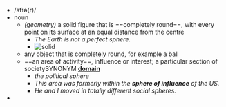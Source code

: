 - /sfɪə(r)/
- noun
	- *(geometry)* a solid figure that is ==completely round==, with every point on its surface at an equal distance from the centre
		- *The Earth is not a perfect sphere.*
		- ![solid](https://www.oxfordlearnersdictionaries.com/media/english/fullsize/s/sol/solid/solids.png)
	- any object that is completely round, for example a ball
	- ==an area of activity==, influence or interest; a particular section of societySYNONYM [**domain**](https://www.oxfordlearnersdictionaries.com/definition/english/domain)
		- *the political sphere*
		- *This area was formerly within the ***sphere of influence*** of the US.*
		- *He and I moved in totally different social spheres.*
-